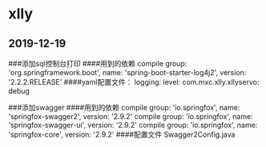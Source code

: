 # xlly

## 2019-12-19
###添加sql控制台打印
####用到的依赖
compile group: 'org.springframework.boot', name: 'spring-boot-starter-log4j2', version: '2.2.2.RELEASE'
####yaml配置文件：
logging:
  level:
    com.mxc.xlly.xllyservo: debug
    
    
###添加swagger
####用到的依赖
compile group: 'io.springfox', name: 'springfox-swagger2', version: '2.9.2'
compile group: 'io.springfox', name: 'springfox-swagger-ui', version: '2.9.2'
compile group: 'io.springfox', name: 'springfox-core', version: '2.9.2'
####配置文件
Swagger2Config.java

